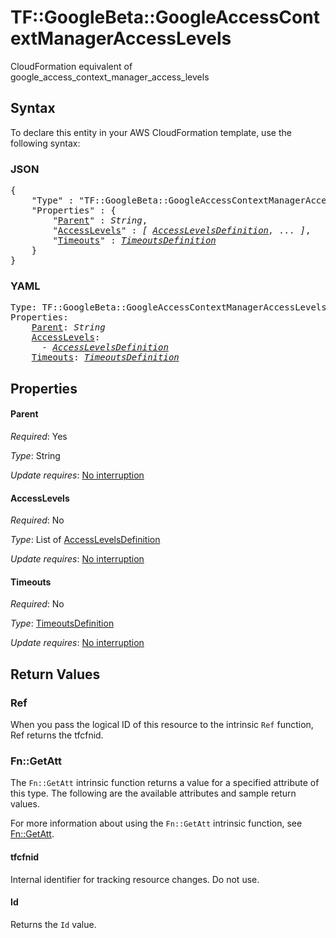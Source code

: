 # TF::GoogleBeta::GoogleAccessContextManagerAccessLevels

CloudFormation equivalent of google_access_context_manager_access_levels

## Syntax

To declare this entity in your AWS CloudFormation template, use the following syntax:

### JSON

<pre>
{
    "Type" : "TF::GoogleBeta::GoogleAccessContextManagerAccessLevels",
    "Properties" : {
        "<a href="#parent" title="Parent">Parent</a>" : <i>String</i>,
        "<a href="#accesslevels" title="AccessLevels">AccessLevels</a>" : <i>[ <a href="accesslevelsdefinition.md">AccessLevelsDefinition</a>, ... ]</i>,
        "<a href="#timeouts" title="Timeouts">Timeouts</a>" : <i><a href="timeoutsdefinition.md">TimeoutsDefinition</a></i>
    }
}
</pre>

### YAML

<pre>
Type: TF::GoogleBeta::GoogleAccessContextManagerAccessLevels
Properties:
    <a href="#parent" title="Parent">Parent</a>: <i>String</i>
    <a href="#accesslevels" title="AccessLevels">AccessLevels</a>: <i>
      - <a href="accesslevelsdefinition.md">AccessLevelsDefinition</a></i>
    <a href="#timeouts" title="Timeouts">Timeouts</a>: <i><a href="timeoutsdefinition.md">TimeoutsDefinition</a></i>
</pre>

## Properties

#### Parent

_Required_: Yes

_Type_: String

_Update requires_: [No interruption](https://docs.aws.amazon.com/AWSCloudFormation/latest/UserGuide/using-cfn-updating-stacks-update-behaviors.html#update-no-interrupt)

#### AccessLevels

_Required_: No

_Type_: List of <a href="accesslevelsdefinition.md">AccessLevelsDefinition</a>

_Update requires_: [No interruption](https://docs.aws.amazon.com/AWSCloudFormation/latest/UserGuide/using-cfn-updating-stacks-update-behaviors.html#update-no-interrupt)

#### Timeouts

_Required_: No

_Type_: <a href="timeoutsdefinition.md">TimeoutsDefinition</a>

_Update requires_: [No interruption](https://docs.aws.amazon.com/AWSCloudFormation/latest/UserGuide/using-cfn-updating-stacks-update-behaviors.html#update-no-interrupt)

## Return Values

### Ref

When you pass the logical ID of this resource to the intrinsic `Ref` function, Ref returns the tfcfnid.

### Fn::GetAtt

The `Fn::GetAtt` intrinsic function returns a value for a specified attribute of this type. The following are the available attributes and sample return values.

For more information about using the `Fn::GetAtt` intrinsic function, see [Fn::GetAtt](https://docs.aws.amazon.com/AWSCloudFormation/latest/UserGuide/intrinsic-function-reference-getatt.html).

#### tfcfnid

Internal identifier for tracking resource changes. Do not use.

#### Id

Returns the <code>Id</code> value.

